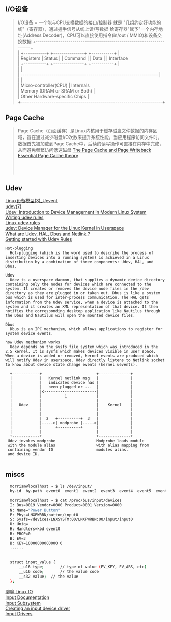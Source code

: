 ## I/O设备
> I/O设备 = 一个能与CPU交换数据的接口/控制器
> 就是 "几组约定好功能的线"（寄存器），通过握手信号从线上读/写数据
> 给寄存器"赋予"一个内存地址(Address Decoder)，CPU可以直接使用指令(in/out / MMIO)和设备交换数据
+---------------------------------------------------------------------+                                    
|                +-----------+    +---------------+     +-----------+ |                                    
|   Registers    |  Status   |    |    Command    |     |  Data     | |   Interface                        
|                +-----------+    +---------------+     +-----------+ |                                    
|                                                                     |                                    
| ------------------------------------------------------------------- |                                    
|                                                                     |                                    
|   Micro-controller(CPU)                                             |   Internals                        
|   Memory (DRAM or SRAM or Both)                                     |                                    
|   Other Hardware-specific Chips                                     |                                    
+---------------------------------------------------------------------+        

## Page Cache
> Page Cache（页面缓存）​​ 是Linux内核用于缓存磁盘文件数据的内存区域，旨在通过减少磁盘I/O次数来提升系统性能。当应用程序访问文件时，数据首先被加载到Page Cache中，后续的读写操作可直接在内存中完成，从而避免频繁访问低速磁盘
[The Page Cache and Page Writeback](https://github.com/firmianay/Life-long-Learner/blob/master/linux-kernel-development/chapter-16.md)  
[Essential Page Cache theory](https://biriukov.dev/docs/page-cache/2-essential-page-cache-theory/)  
[]()  
[]()  
[]()  
[]()  

## Udev
[Linux设备模型(3)_Uevent](http://www.wowotech.net/device_model/uevent.html/)  
[udev(7)](https://www.mankier.com/7/udev)  
[Udev: Introduction to Device Management In Modern Linux System](https://www.linux.com/news/udev-introduction-device-management-modern-linux-system/)  
[Writing udev rules](https://www.reactivated.net/writing_udev_rules.html)  
[Linux udev rules](https://www.downtowndougbrown.com/2014/03/linux-udev-rules/)  
[udev: Device Manager for the Linux Kernel in Userspace](https://insujang.github.io/2018-11-27/udev-device-manager-for-the-linux-kernel-in-userspace/)  
[What are Udev, HAL, Dbus and Netlink ?](https://vlinux-freak.blogspot.com/2019/02/what-are-udev-hal-dbus-and-netlink.html)  
[Getting started with Udev Rules](https://medium.com/@somesh557/getting-started-with-udev-rules-part-a-54a450eedefc)  
```
Hot-plugging
  Hot-plugging (which is the word used to describe the process of inserting devices into a running system) is achieved in a Linux distribution by a combination of three components: Udev, HAL, and Dbus.

Udev
  Udev is a userspace daemon, that supplies a dynamic device directory containing only the nodes for devices which are connected to the system. It creates or removes the device node files in the /dev directory as they are plugged in or taken out. Dbus is like a system bus which is used for inter-process communication. The HAL gets information from the Udev service, when a device is attached to the system and it creates an XML representation of that device. It then notifies the corresponding desktop application like Nautilus through the Dbus and Nautilus will open the mounted device files.

Dbus
  Dbus is an IPC mechanism, which allows applications to register for system device events.

how Udev mechanism works
  Udev depends on the sysfs file system which was introduced in the 2.5 kernel. It is sysfs which makes devices visible in user space. When a device is added or removed, kernel events are produced which will notify Udev in userspace. Udev directly listens to Netlink socket to know about device state change events (kernel uevents).

  +------------+                        +--------------+                        
  |            |   Kernel netlink msg   |              |                        
  |            |   indicates device has |              |                        
  |            |   been plugged or ...  |              |                        
  |            |<-----------------------|              |                        
  |            |          1             |              |                        
  |            |                        |              |                        
  |   Udev     |                        |    Kernel    |                        
  |            |                        |              |                        
  |            |                        |              |                        
  |            |  2   +----------+  3   |              |                        
  |            |----->| modprobe |----->|              |                        
  |            |      +----------+      |              |                        
  |            |                        |              |                        
  +------------+                        +--------------+                        
 Udev invokes modprobe                  Modprobe loads module                   
 with the module alias                  with alias mapping from                 
 containing vendor ID                   modules alias.                          
 and device ID.                                                                 
 
```


## miscs
```bash
  morrism@localhost ~ $ ls /dev/input/
  by-id  by-path  event0  event1  event2  event3  event4  event5  event6  js0  mice  mouse0  mouse1  mouse2  mouse3
  
  morrism@localhost ~ $ cat /proc/bus/input/devices
  I: Bus=0019 Vendor=0000 Product=0001 Version=0000
  N: Name="Power Button"
  P: Phys=LNXPWRBN/button/input0
  S: Sysfs=/devices/LNXSYSTM:00/LNXPWRBN:00/input/input0
  U: Uniq=
  H: Handlers=kbd event0
  B: PROP=0
  B: EV=3
  B: KEY=10000000000000 0
  ......
  
  
  struct input_value {
      __u16 type;		// type of value (EV_KEY, EV_ABS, etc)
      __u16 code;		// the value code
      __s32 value;	// the value
  };
```

[聊聊 Linux IO](https://www.0xffffff.org/2017/05/01/41-linux-io/)  
[Input Documentation](https://www.kernel.org/doc/html/latest/input/index.html)  
[Input Subsystem](https://www.kernel.org/doc/html/latest/driver-api/input.html)  
[Creating an input device driver](https://docs.kernel.org/input/input-programming.html)  
[Input Drivers](http://embeddedlinux.org.cn/essentiallinuxdevicedrivers/final/ch07.html)  